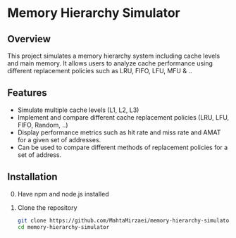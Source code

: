 # Memory Hierarchy Simulator

## Overview

This project simulates a memory hierarchy system including cache levels and main memory. It allows users to analyze cache performance using different replacement policies such as LRU, FIFO, LFU, MFU & ..

## Features

- Simulate multiple cache levels (L1, L2, L3)
- Implement and compare different cache replacement policies (LRU, LFU, FIFO, Random, ..)
- Display performance metrics such as hit rate and miss rate and AMAT for a given set of addresses.
- Can be used to compare different methods of replacement policies for a set of address.

## Installation

0. Have npm and node.js installed

1. Clone the repository

   ```bash
   git clone https://github.com/MahtaMirzaei/memory-hierarchy-simulator.git
   cd memory-hierarchy-simulator
   ```
